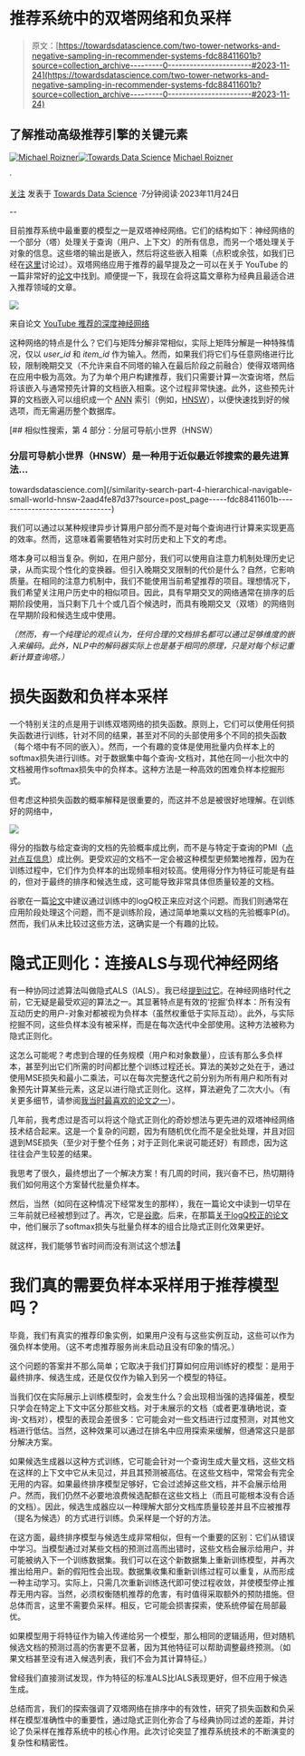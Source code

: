 # 推荐系统中的双塔网络和负采样

> 原文：[https://towardsdatascience.com/two-tower-networks-and-negative-sampling-in-recommender-systems-fdc88411601b?source=collection_archive---------0-----------------------#2023-11-24](https://towardsdatascience.com/two-tower-networks-and-negative-sampling-in-recommender-systems-fdc88411601b?source=collection_archive---------0-----------------------#2023-11-24)

## 了解推动高级推荐引擎的关键元素

[](https://roizner.medium.com/?source=post_page-----fdc88411601b--------------------------------)[![Michael Roizner](../Images/bcb68ee626ea57234b62e512ed4b383b.png)](https://roizner.medium.com/?source=post_page-----fdc88411601b--------------------------------)[](https://towardsdatascience.com/?source=post_page-----fdc88411601b--------------------------------)[![Towards Data Science](../Images/a6ff2676ffcc0c7aad8aaf1d79379785.png)](https://towardsdatascience.com/?source=post_page-----fdc88411601b--------------------------------) [Michael Roizner](https://roizner.medium.com/?source=post_page-----fdc88411601b--------------------------------)

·

[关注](https://medium.com/m/signin?actionUrl=https%3A%2F%2Fmedium.com%2F_%2Fsubscribe%2Fuser%2F1bee5af37d8&operation=register&redirect=https%3A%2F%2Ftowardsdatascience.com%2Ftwo-tower-networks-and-negative-sampling-in-recommender-systems-fdc88411601b&user=Michael+Roizner&userId=1bee5af37d8&source=post_page-1bee5af37d8----fdc88411601b---------------------post_header-----------) 发表于 [Towards Data Science](https://towardsdatascience.com/?source=post_page-----fdc88411601b--------------------------------) ·7分钟阅读·2023年11月24日[](https://medium.com/m/signin?actionUrl=https%3A%2F%2Fmedium.com%2F_%2Fvote%2Ftowards-data-science%2Ffdc88411601b&operation=register&redirect=https%3A%2F%2Ftowardsdatascience.com%2Ftwo-tower-networks-and-negative-sampling-in-recommender-systems-fdc88411601b&user=Michael+Roizner&userId=1bee5af37d8&source=-----fdc88411601b---------------------clap_footer-----------)

--

[](https://medium.com/m/signin?actionUrl=https%3A%2F%2Fmedium.com%2F_%2Fbookmark%2Fp%2Ffdc88411601b&operation=register&redirect=https%3A%2F%2Ftowardsdatascience.com%2Ftwo-tower-networks-and-negative-sampling-in-recommender-systems-fdc88411601b&source=-----fdc88411601b---------------------bookmark_footer-----------)

目前推荐系统中最重要的模型之一是双塔神经网络。它们的结构如下：神经网络的一个部分（塔）处理关于查询（用户、上下文）的所有信息，而另一个塔处理关于对象的信息。这些塔的输出是嵌入，然后将这些嵌入相乘（点积或余弦，如我们已经在[这里](https://roizner.medium.com/dot-product-or-cosine-55cd5b22a87c)讨论过）。双塔网络应用于推荐的最早提及之一可以在关于 YouTube 的一篇非常好的[论文](https://dl.acm.org/doi/10.1145/2959100.2959190)中找到。顺便提一下，我现在会将这篇文章称为经典且最适合进入推荐领域的文章。

![](../Images/4ba8e24dde42029e01b58a473e90365f.png)

来自论文 [YouTube 推荐的深度神经网络](https://dl.acm.org/doi/10.1145/2959100.2959190)

这种网络的特点是什么？它们与矩阵分解非常相似，实际上矩阵分解是一种特殊情况，仅以 *user_id* 和 *item_id* 作为输入。然而，如果我们将它们与任意网络进行比较，限制晚期交叉（不允许来自不同塔的输入在最后阶段之前融合）使得双塔网络在应用中极为高效。为了为单个用户构建推荐，我们只需要计算一次查询塔，然后将该嵌入与通常预先计算的文档嵌入相乘。这个过程非常快速。此外，这些预先计算的文档嵌入可以组织成一个 [ANN](https://en.wikipedia.org/wiki/Nearest_neighbor_search) 索引（例如，[HNSW](https://github.com/nmslib/hnswlib)），以便快速找到好的候选项，而无需遍历整个数据库。

[](/similarity-search-part-4-hierarchical-navigable-small-world-hnsw-2aad4fe87d37?source=post_page-----fdc88411601b--------------------------------) [## 相似性搜索，第 4 部分：分层可导航小世界（HNSW）

### 分层可导航小世界（HNSW）是一种用于近似最近邻搜索的最先进算法...

towardsdatascience.com](/similarity-search-part-4-hierarchical-navigable-small-world-hnsw-2aad4fe87d37?source=post_page-----fdc88411601b--------------------------------)

我们可以通过以某种规律异步计算用户部分而不是对每个查询进行计算来实现更高的效率。然而，这意味着需要牺牲对实时历史和上下文的考虑。

塔本身可以相当复杂。例如，在用户部分，我们可以使用自注意力机制处理历史记录，从而实现个性化的变换器。但引入晚期交叉限制的代价是什么？自然，它影响质量。在相同的注意力机制中，我们不能使用当前希望推荐的项目。理想情况下，我们希望关注用户历史中的相似项目。因此，具有早期交叉的网络通常在排序的后期阶段使用，当只剩下几十个或几百个候选时，而具有晚期交叉（双塔）的网络则在早期阶段和候选生成中使用。

*（然而，有一个纯理论的观点认为，任何合理的文档排名都可以通过足够维度的嵌入来编码。此外，NLP中的解码器实际上也是基于相同的原理，只是对每个标记重新计算查询塔。）*

# 损失函数和负样本采样

一个特别关注的点是用于训练双塔网络的损失函数。原则上，它们可以使用任何损失函数进行训练，针对不同的结果，甚至对不同的头部使用多个不同的损失函数（每个塔中有不同的嵌入）。然而，一个有趣的变体是使用批量内负样本上的softmax损失进行训练。对于数据集中每个查询-文档对，其他在同一小批次中的文档被用作softmax损失中的负样本。这种方法是一种高效的困难负样本挖掘形式。

但考虑这种损失函数的概率解释是很重要的，而这并不总是被很好地理解。在训练好的网络中，

![](../Images/714c36ba7b5f07a6f592cab38b6e9156.png)

得分的指数与给定查询的文档的先验概率成比例，而不是与特定于查询的PMI（[点对点互信息](https://en.wikipedia.org/wiki/Pointwise_mutual_information)）成比例。更受欢迎的文档不一定会被这种模型更频繁地推荐，因为在训练过程中，它们作为负样本的出现频率相对较高。使用得分作为特征可能是有益的，但对于最终的排序和候选生成，这可能导致非常具体但质量较差的文档。

谷歌在一篇[论文](https://research.google/pubs/pub48840/)中建议通过训练中的logQ校正来应对这个问题。而我们则通常在应用阶段处理这个问题，而不是训练阶段，通过简单地乘以文档的先验概率P(*d*)。然而，我们从未比较过这些方法，这确实是一个有趣的比较。

# 隐式正则化：连接ALS与现代神经网络

有一种协同过滤算法叫做隐式ALS（IALS）。我已经[提到过它](https://roizner.medium.com/leveraging-external-embeddings-in-recommender-systems-a-practical-guide-e3768cc574e1)。在神经网络时代之前，它无疑是最受欢迎的算法之一。其显著特点是有效的‘挖掘’负样本：所有没有互动历史的用户-对象对都被视为负样本（虽然权重低于实际互动）。此外，与实际挖掘不同，这些负样本没有被采样，而是在每次迭代中全部使用。这种方法被称为隐式正则化。

这怎么可能呢？考虑到合理的任务规模（用户和对象数量），应该有那么多负样本，甚至列出它们所需的时间都比整个训练过程还长。算法的美妙之处在于，通过使用MSE损失和最小二乘法，可以在每次完整迭代之前分别为所有用户和所有对象预先计算某些元素，这足以进行隐式正则化。这样，算法避免了二次大小。（有关更多细节，请参阅[我当时最喜欢的论文之一](https://dl.acm.org/doi/10.1145/1864708.1864726)）。

几年前，我考虑过是否可以将这个隐式正则化的奇妙想法与更先进的双塔神经网络技术结合起来。这是一个复杂的问题，因为有随机优化而不是全批处理，并且对回退到MSE损失（至少对于整个任务；对于正则化来说可能还好）有顾虑，因为这往往会产生较差的结果。

我思考了很久，最终想出了一个解决方案！有几周的时间，我兴奋不已，热切期待我们如何用这个方案替代批量负样本。

然后，当然（如同在这种情况下经常发生的那样），我在一篇论文中读到一切早在三年前就已经被想到过了。再次，它是[谷歌](https://arxiv.org/abs/1807.07187)。后来，在那篇[关于logQ校正的论文](https://research.google/pubs/pub48840/)中，他们展示了softmax损失与批量负样本的组合比隐式正则化效果更好。

就这样，我们能够节省时间而没有测试这个想法🙂

# 我们真的需要负样本采样用于推荐模型吗？

毕竟，我们有真实的推荐印象实例，如果用户没有与这些实例互动，这些可以作为强负样本使用。（这不考虑推荐服务尚未启动且没有印象的情况。）

这个问题的答案并不那么简单；它取决于我们打算如何应用训练好的模型：是用于最终排序、候选生成，还是仅仅作为输入到另一个模型的特征。

当我们仅在实际展示上训练模型时，会发生什么？会出现相当强的选择偏差，模型只学会在特定上下文中区分那些文档。对于未展示的文档（或者更准确地说，查询-文档对），模型的表现会差很多：它可能会对一些文档进行过度预测，对其他文档进行低估。当然，这种效果可以通过在排名中应用探索来缓解，但通常这只是部分解决方案。

如果候选生成器以这种方式训练，它可能会针对一个查询生成大量文档，这些文档在这样的上下文中它从未见过，并且其预测被高估。在这些文档中，常常会有完全无用的内容。如果最终排序模型足够好，它会过滤掉这些文档，并不会展示给用户。然而，我们仍然不必要地浪费候选配额在这些文档上（而且可能根本没有合适的文档）。因此，候选生成器应以一种理解大部分文档库质量较差并且不应被推荐（提名为候选）的方式进行训练。负采样是一个好的方法。

在这方面，最终排序模型与候选生成非常相似，但有一个重要的区别：它们从错误中学习。当模型通过对某些文档的预测过高而出错时，这些文档会展示给用户，并可能被纳入下一个训练数据集。我们可以在这个新数据集上重新训练模型，并再次推出给用户。新的假阳性会出现。数据集收集和重新训练过程可以重复，从而形成一种主动学习。实际上，只需几次重新训练迭代即可使过程收敛，并使模型停止推荐无用内容。当然，必须权衡随机推荐的危害，有时值得采取额外的预防措施。但总体而言，这里不需要负采样。相反，它可能会损害探索，使系统停留在局部最优。

如果模型用于将特征作为输入传递给另一个模型，那么相同的逻辑适用，但对随机候选文档的预测过高的伤害更不显著，因为其他特征可以帮助调整最终预测。（如果文档甚至没有进入候选列表，我们不会为其计算特征。）

曾经我们直接测试发现，作为特征的标准ALS比IALS表现更好，但不应用于候选生成。

总结而言，我们的探索强调了双塔网络在排序中的有效性，研究了损失函数和负采样在模型准确性中的重要性，通过隐式正则化弥合了与经典协同过滤的差距，并讨论了负采样在推荐系统中的核心作用。此次讨论突显了推荐系统技术的不断演变的复杂性和精密性。
